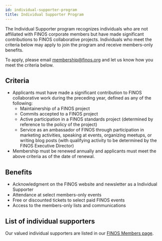 ```yaml
---
id: individual-supporter-program
title: Individual Supporter Program
---
```


The Individual Supporter program recognizes individuals who are not affiliated with FINOS corporate members but have made significant contributions to FINOS collaborative projects. Individuals who meet the criteria below may apply to join the program and receive members-only benefits.

To apply, please email membership@finos.org and let us know how you meet the criteria below.

## Criteria

* Applicants must have made a significant contribution to FINOS collaborative work during the preceding year, defined as any of the following:
  * Maintainership of a FINOS project
  * Commits accepted to a FINOS project
  * Active participation in a FINOS standards project (determined by reference to the policy of the project)
  * Service as an ambassador of FINOS through participation in marketing activities, speaking at events, organizing meetups, or writing blog posts (with qualifying activity to be determined by the FINOS Executive Director)
* Membership must be renewed annually and applicants must meet the above criteria as of the date of renewal.

## Benefits

* Acknowledgment on the FINOS website and newsletter as a Individual Supporter
* Attendance at select members-only events
* Free or discounted tickets to select paid FINOS events
* Access to the members-only lists and communications

## List of individual supporters
Our valued individual supporters are listed in our [FINOS Members page](https://www.finos.org/members#at-large).
